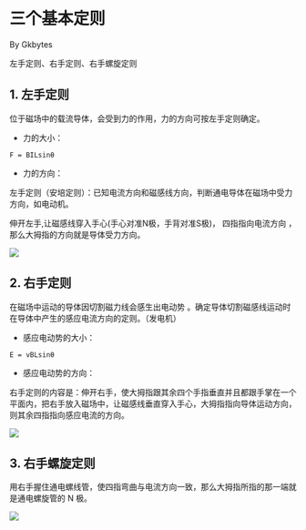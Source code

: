 # 三个基本定则

By Gkbytes

左手定则、右手定则、右手螺旋定则

## 1. 左手定则

位于磁场中的载流导体，会受到力的作用，力的方向可按左手定则确定。

* 力的大小：

 `F = BILsinθ`

* 力的方向：



 左手定则（安培定则）：已知电流方向和磁感线方向，判断通电导体在磁场中受力方向，如电动机。 



 伸开左手,让磁感线穿入手心(手心对准N极，手背对准S极)， 四指指向电流方向 ，那么大拇指的方向就是导体受力方向。 

![](https://gitee.com/kbytes/Photos_CSDN/raw/master/1584439685_20200317180709365_839477128.png)



## 2. 右手定则

在磁场中运动的导体因切割磁力线会感生出电动势 。确定导体切割磁感线运动时在导体中产生的感应电流方向的定则。（发电机） 



* 感应电动势的大小：

`E = vBLsinθ`

* 感应电动势的方向：



右手定则的内容是：伸开右手，使大拇指跟其余四个手指垂直并且都跟手掌在一个平面内，把右手放入磁场中，让磁感线垂直穿入手心，大拇指指向导体运动方向，则其余四指指向感应电流的方向。



![](https://gitee.com/kbytes/Photos_CSDN/raw/master/1584439686_20200317180723193_1308534694.png)

## 3. 右手螺旋定则



用右手握住通电螺线管，使四指弯曲与电流方向一致，那么大拇指所指的那一端就是通电螺旋管的 N 极。





![](https://gitee.com/kbytes/Photos_CSDN/raw/master/1584439686_20200317180733847_2049875180.png)